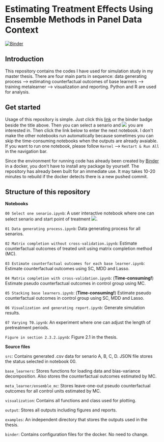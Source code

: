 # Estimating Treatment Effects Using Ensemble Methods in Panel Data Context 
[![Binder](https://mybinder.org/badge_logo.svg)](https://mybinder.org/v2/gh/lzl257/master_thesis_ensemble/master?filepath=00%20Select%20one%20senario.ipynb)

## Introduction

This repository contains the codes I have used for simulation study in my master thesis. There are four main parts in sequence: data generating process --> estimating counterfactual outcomes of base learners --> training metalearner --> visualization and reporting.
Python and R are used for analysis.

## Get started

Usage of this repository is simple. Just click this [link](https://mybinder.org/v2/gh/lzl257/master_thesis_ensemble/master?filepath=00%20Select%20one%20senario.ipynb) or the binder badge beside the title above. Then you can select a senario and <img src="https://latex.codecogs.com/gif.latex?T_0" /> you are interested in. Then click the link below to enter the next notebook. I don't make the other notebooks run automatically because sometimes you can skip the time-consuming notebooks when the outputs are already avaiable. If you want to run one notebook, please follow `Kernel` --> `Restart & Run All` in the navigation bar. 

Since the environment for running code has already been created by [Binder](https://mybinder.readthedocs.io/en/latest/) in a docker, you don't have to install any package by yourself. The repository has already been built for an immediate use. It may takes 10-20 minutes to rebuild if the docker detects there is a new pushed commit.

## Structure of this repository

**Notebooks**

`00 Select one senario.ipynb`: A user interactive notebook where one can select senario and start point of treatment <img src="https://latex.codecogs.com/gif.latex?T_0" />.

`01 Data generating process.ipynb`: Data generating process for all senarios.

`02 Matrix completion without cross-validation.ipynb`: Estimate counterfactual outcomes of treated unit using matrix completion method (MC).

`03 Estimate counterfactual outcomes for each base learner.ipynb`: Estimate counterfactual outcomes using SC, MDD and Lasso.

`04 Matrix completion with cross-validation.ipynb`: (**Time-consuming!**) Estimate pseudo counterfactual outcomes in control group using MC.

`05 Stacking base learners.ipynb`: (**Time-consuming!**) Estimate pseudo counterfactual outcomes in control group using SC, MDD and Lasso.

`06 Visualization and generating report.ipynb`: Generate simulation results.

`07 Varying T0.ipynb`: An experiment where one can adjust the length of pretreatment periods.

`Figure in section 2.3.2.ipynb`: Figure 2.1 in the thesis.

**Source files**

`src`: Contains generated .csv data for senario A, B, C, D. JSON file stores the status selected in notebook 00.

`base_learners`: Stores functions for loading data and bias-variance decomposition. Also stores the counterfactual outcomes estimated by MC.

`meta_learner/ensemble_mc`: Stores leave-one-out pseudo counterfactual outcomes for all control units estimated by MC.

`visualization`: Contains all functions and class used for plotting.

`output`: Stores all outputs including figures and reports.

`examples`: An independent directory that stores the outputs used in the thesis.

`binder`: Contains configuration files for the docker. No need to change.
